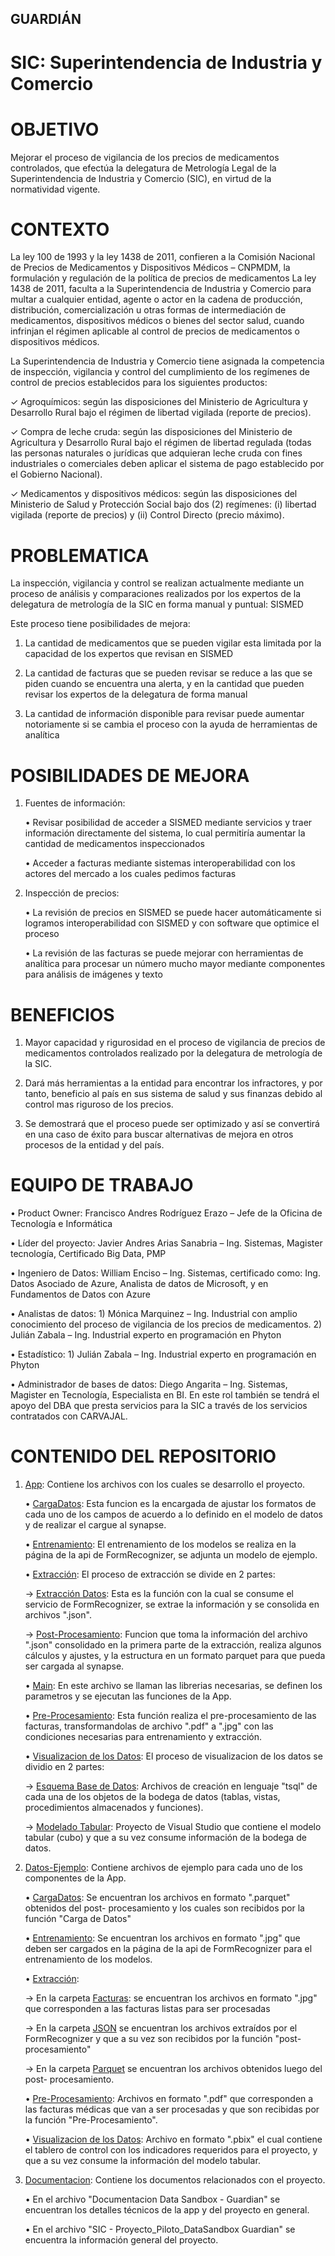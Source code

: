 ## GUARDIÁN

# SIC: Superintendencia de Industria y Comercio

# OBJETIVO

Mejorar el proceso de vigilancia de los precios de medicamentos controlados, que efectúa la delegatura de Metrología Legal de la Superintendencia de Industria y Comercio (SIC), en virtud de la normatividad vigente.

# CONTEXTO

La ley 100 de 1993 y la ley 1438 de 2011, confieren a la Comisión Nacional de Precios de
Medicamentos y Dispositivos Médicos – CNPMDM, la formulación y regulación de la
política de precios de medicamentos
La ley 1438 de 2011, faculta a la Superintendencia de Industria y Comercio para multar
a cualquier entidad, agente o actor en la cadena de producción, distribución,
comercialización u otras formas de intermediación de medicamentos, dispositivos
médicos o bienes del sector salud, cuando infrinjan el régimen aplicable al control de
precios de medicamentos o dispositivos médicos.

La Superintendencia de Industria y Comercio tiene asignada la competencia de
inspección, vigilancia y control del cumplimiento de los regímenes de control de
precios establecidos para los siguientes productos:

✓ Agroquímicos: según las disposiciones del Ministerio de Agricultura y Desarrollo
Rural bajo el régimen de libertad vigilada (reporte de precios).

✓ Compra de leche cruda: según las disposiciones del Ministerio de Agricultura y
Desarrollo Rural bajo el régimen de libertad regulada (todas las personas naturales o
jurídicas que adquieran leche cruda con fines industriales o comerciales deben
aplicar el sistema de pago establecido por el Gobierno Nacional).

✓ Medicamentos y dispositivos médicos: según las disposiciones del Ministerio de
Salud y Protección Social bajo dos (2) regímenes: (i) libertad vigilada (reporte de
precios) y (ii) Control Directo (precio máximo).

# PROBLEMATICA

La inspección, vigilancia y control se realizan actualmente mediante un proceso de
análisis y comparaciones realizados por los expertos de la delegatura de metrología de
la SIC en forma manual y puntual:
SISMED

Este proceso tiene posibilidades de mejora:

1. La cantidad de medicamentos que se pueden vigilar esta limitada por la capacidad
de los expertos que revisan en SISMED

2. La cantidad de facturas que se pueden revisar se reduce a las que se piden cuando
se encuentra una alerta, y en la cantidad que pueden revisar los expertos de la
delegatura de forma manual

3. La cantidad de información disponible para revisar puede aumentar notoriamente si
se cambia el proceso con la ayuda de herramientas de analítica

# POSIBILIDADES DE MEJORA

1. Fuentes de información:

   • Revisar posibilidad de acceder a SISMED mediante servicios y traer información
   directamente del sistema, lo cual permitiría aumentar la cantidad de medicamentos
   inspeccionados

   • Acceder a facturas mediante sistemas interoperabilidad con los actores del mercado
   a los cuales pedimos facturas

2. Inspección de precios:

   • La revisión de precios en SISMED se puede hacer automáticamente si logramos
   interoperabilidad con SISMED y con software que optimice el proceso

   • La revisión de las facturas se puede mejorar con herramientas de analítica para
   procesar un número mucho mayor mediante componentes para análisis de imágenes
   y texto

# BENEFICIOS 

1) Mayor capacidad y rigurosidad en el proceso de vigilancia de precios de
medicamentos controlados realizado por la delegatura de metrología de la SIC.

2) Dará más herramientas a la entidad para encontrar los infractores, y por tanto,
beneficio al país en sus sistema de salud y sus finanzas debido al control mas
riguroso de los precios.

3) Se demostrará que el proceso puede ser optimizado y así se convertirá en una
caso de éxito para buscar alternativas de mejora en otros procesos de la
entidad y del país.

# EQUIPO DE TRABAJO

• Product Owner: Francisco Andres Rodríguez Erazo – Jefe de la Oficina de Tecnología e Informática

• Líder del proyecto: Javier Andres Arias Sanabria – Ing. Sistemas, Magister tecnología, Certificado Big Data, PMP

• Ingeniero de Datos: William Enciso – Ing. Sistemas, certificado como: Ing. Datos Asociado de Azure, Analista de datos de Microsoft, y en Fundamentos de Datos con Azure

• Analistas de datos: 1) Mónica Marquinez – Ing. Industrial con amplio conocimiento del proceso de vigilancia de los precios de medicamentos. 2) Julián Zabala – Ing. Industrial experto en programación en Phyton

• Estadístico: 1) Julián Zabala – Ing. Industrial experto en programación en Phyton

• Administrador de bases de datos: Diego Angarita – Ing. Sistemas, Magister en Tecnología, Especialista en BI. En este rol también se tendrá el apoyo del DBA que presta servicios para la SIC a través de los servicios contratados con CARVAJAL.

# CONTENIDO DEL REPOSITORIO

   1. [App](https://github.com/AdminDatos/Guardian/tree/main/App): Contiene los archivos con los cuales se desarrollo el proyecto.
   
      • [CargaDatos](https://github.com/AdminDatos/Guardian/tree/main/App/CargaDatos): Esta funcion es la encargada de ajustar los formatos de cada uno de los campos de acuerdo          a lo definido en el modelo de datos y de realizar el cargue al synapse.
      
      • [Entrenamiento](https://github.com/AdminDatos/Guardian/tree/main/App/Entrenamiento): El entrenamiento de los modelos se realiza en la página de la api de FormRecognizer,          se adjunta un modelo de ejemplo.
      
      • [Extracción](https://github.com/AdminDatos/Guardian/tree/main/App/Extraccion): El proceso de extracción se divide en 2 partes:
         
         -> [Extracción Datos](https://github.com/AdminDatos/Guardian/tree/main/App/Extraccion/Extraccion%20Datos): Esta es la función con la cual se consume el servicio de                  FormRecognizer, se extrae la información y se consolida en archivos ".json".

         -> [Post-Procesamiento](https://github.com/AdminDatos/Guardian/tree/main/App/Extraccion/Post-Procesamiento): Funcion que toma la información del archivo ".json"                     consolidado en la primera parte de la extracción, realiza algunos cálculos y ajustes, y la estructura en un formato parquet para que pueda ser cargada al synapse.
      
      • [Main](https://github.com/AdminDatos/Guardian/tree/main/App/Main): En este archivo se llaman las librerias necesarias, se definen los parametros y se ejecutan las               funciones de la App.
      
      • [Pre-Procesamiento](https://github.com/AdminDatos/Guardian/tree/main/App/Pre-Procesamiento): Esta función realiza el pre-procesamiento de las facturas, transformandolas          de archivo ".pdf" a ".jpg" con las condiciones necesarias para entrenamiento y extracción.
      
      • [Visualizacion de los Datos](https://github.com/AdminDatos/Guardian/tree/main/App/VisualizacionDatos): El proceso de visualizacion de los datos se dividio en 2 partes:
      
         -> [Esquema Base de Datos](https://github.com/AdminDatos/Guardian/tree/main/App/VisualizacionDatos/Esquema%20Base%20de%20Datos): Archivos de creación en lenguaje                    "tsql" de cada una de los objetos de la bodega de datos (tablas, vistas, procedimientos almacenados y funciones).

         -> [Modelado Tabular](https://github.com/AdminDatos/Guardian/tree/main/App/VisualizacionDatos/Modelado%20Tabular): Proyecto de Visual Studio que contiene el modelo                  tabular (cubo) y que a su vez consume información de la bodega de datos.

   2. [Datos-Ejemplo](https://github.com/AdminDatos/Guardian/tree/main/Datos-Ejemplo): Contiene archivos de ejemplo para cada uno de los componentes de la App.

      • [CargaDatos](https://github.com/AdminDatos/Guardian/tree/main/Datos-Ejemplo/CargaDatos): Se encuentran los archivos en formato ".parquet" obtenidos del post-                      procesamiento y los cuales son recibidos por la función "Carga de Datos"
      
      • [Entrenamiento](https://github.com/AdminDatos/Guardian/tree/main/Datos-Ejemplo/Entrenamiento): Se encuentran los archivos en formato ".jpg" que deben ser cargados en la          página de la api de FormRecognizer para el entrenamiento de los modelos.
      
      • [Extracción](https://github.com/AdminDatos/Guardian/tree/main/Datos-Ejemplo/Extraccion): 
         
         -> En la carpeta [Facturas](https://github.com/AdminDatos/Guardian/tree/main/Datos-Ejemplo/Extraccion/Facturas): se encuentran los archivos en formato ".jpg" que                   corresponden a las facturas listas para ser procesadas

         -> En la carpeta [JSON](https://github.com/AdminDatos/Guardian/tree/main/Datos-Ejemplo/Extraccion/JSON) se encuentran los archivos extraídos por el FormRecognizer y                 que a su vez son recibidos por la función "post-procesamiento"

         -> En la carpeta [Parquet](https://github.com/AdminDatos/Guardian/tree/main/Datos-Ejemplo/Extraccion/Parquet) se encuentran los archivos obtenidos luego del post-                   procesamiento.

      • [Pre-Procesamiento](https://github.com/AdminDatos/Guardian/tree/main/Datos-Ejemplo/Pre-Procesamiento): Archivos en formato ".pdf" que corresponden a las facturas médicas         que van a ser procesadas y que son recibidas por la función "Pre-Procesamiento".
      
      • [Visualizacion de los Datos](https://github.com/AdminDatos/Guardian/tree/main/Datos-Ejemplo/VisualizacionDatos): Archivo en formato ".pbix" el cual contiene el tablero           de control con los indicadores requeridos para el proyecto, y que a su vez consume la información del modelo tabular.
         
   3. [Documentacion](https://github.com/AdminDatos/Guardian/tree/main/Documentacion): Contiene los documentos relacionados con el proyecto.
   
      • En el archivo "Documentacion Data Sandbox - Guardian" se encuentran los detalles técnicos de la app y del proyecto en general.

      • En el archivo "SIC - Proyecto_Piloto_DataSandbox Guardian" se encuentra la información general del proyecto.
      

